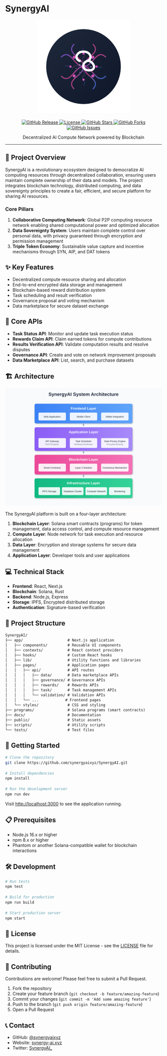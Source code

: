 # SynergyAI

<div align="center">
  <img src="public/images/synergy-logo.svg" alt="SynergyAI Logo" width="300"/>
  <br>
  <br>
  <a href="https://github.com/synergyaixyz/SynergyAI/releases">
    <img src="https://img.shields.io/github/v/release/synergyaixyz/SynergyAI?include_prereleases&style=flat-square" alt="GitHub Release">
  </a>
  <a href="https://github.com/synergyaixyz/SynergyAI/blob/main/LICENSE">
    <img src="https://img.shields.io/github/license/synergyaixyz/SynergyAI?style=flat-square" alt="License">
  </a>
  <a href="https://github.com/synergyaixyz/SynergyAI/stargazers">
    <img src="https://img.shields.io/github/stars/synergyaixyz/SynergyAI?style=flat-square" alt="GitHub Stars">
  </a>
  <a href="https://github.com/synergyaixyz/SynergyAI/network/members">
    <img src="https://img.shields.io/github/forks/synergyaixyz/SynergyAI?style=flat-square" alt="GitHub Forks">
  </a>
  <a href="https://github.com/synergyaixyz/SynergyAI/issues">
    <img src="https://img.shields.io/github/issues/synergyaixyz/SynergyAI?style=flat-square" alt="GitHub Issues">
  </a>
</div>

<p align="center">Decentralized AI Compute Network powered by Blockchain</p>

---

## 📖 Project Overview

SynergyAI is a revolutionary ecosystem designed to democratize AI computing resources through decentralized collaboration, ensuring users maintain complete ownership of their data and models. The project integrates blockchain technology, distributed computing, and data sovereignty principles to create a fair, efficient, and secure platform for sharing AI resources.

### Core Pillars
1. **Collaborative Computing Network**: Global P2P computing resource network enabling shared computational power and optimized allocation
2. **Data Sovereignty System**: Users maintain complete control over personal data, with privacy guaranteed through encryption and permission management
3. **Triple Token Economy**: Sustainable value capture and incentive mechanisms through SYN, AIP, and DAT tokens

## ✨ Key Features

- Decentralized compute resource sharing and allocation
- End-to-end encrypted data storage and management
- Blockchain-based reward distribution system
- Task scheduling and result verification
- Governance proposal and voting mechanism
- Data marketplace for secure dataset exchange

## 🔌 Core APIs

- **Task Status API**: Monitor and update task execution status
- **Rewards Claim API**: Claim earned tokens for compute contributions
- **Results Verification API**: Validate computation results and resolve disputes
- **Governance API**: Create and vote on network improvement proposals
- **Data Marketplace API**: List, search, and purchase datasets

## 🏗️ Architecture

<div align="center">
  <img src="public/images/system-architecture.svg" alt="SynergyAI Architecture" width="800"/>
</div>

The SynergyAI platform is built on a four-layer architecture:

1. **Blockchain Layer**: Solana smart contracts (programs) for token management, data access control, and compute resource management
2. **Compute Layer**: Node network for task execution and resource allocation
3. **Data Layer**: Encryption and storage systems for secure data management
4. **Application Layer**: Developer tools and user applications

## 💻 Technical Stack

- **Frontend**: React, Next.js
- **Blockchain**: Solana, Rust
- **Backend**: Node.js, Express
- **Storage**: IPFS, Encrypted distributed storage
- **Authentication**: Signature-based verification

## 📁 Project Structure

```
SynergyAI/
├── app/                    # Next.js application
│   ├── components/         # Reusable UI components
│   ├── contexts/           # React context providers
│   ├── hooks/              # Custom React hooks
│   ├── lib/                # Utility functions and libraries
│   ├── pages/              # Application pages
│   │   ├── api/            # API routes
│   │   │   ├── data/       # Data marketplace APIs
│   │   │   ├── governance/ # Governance APIs
│   │   │   ├── rewards/    # Rewards APIs
│   │   │   ├── task/       # Task management APIs
│   │   │   └── validation/ # Validation APIs
│   │   └── ...            # Frontend pages
│   └── styles/             # CSS and styling
├── programs/               # Solana programs (smart contracts)
├── docs/                   # Documentation
├── public/                 # Static assets
├── scripts/                # Utility scripts
└── tests/                  # Test files
```

## 🚀 Getting Started

```bash
# Clone the repository
git clone https://github.com/synergyaixyz/SynergyAI.git

# Install dependencies
npm install

# Run the development server
npm run dev
```

Visit [http://localhost:3000](http://localhost:3000) to see the application running.

## 📋 Prerequisites

- Node.js 16.x or higher
- npm 8.x or higher
- Phantom or another Solana-compatible wallet for blockchain interactions

## 🛠️ Development

```bash
# Run tests
npm test

# Build for production
npm run build

# Start production server
npm start
```

## 📜 License

This project is licensed under the MIT License - see the [LICENSE](LICENSE) file for details.

## 🤝 Contributing

Contributions are welcome! Please feel free to submit a Pull Request.

1. Fork the repository
2. Create your feature branch (`git checkout -b feature/amazing-feature`)
3. Commit your changes (`git commit -m 'Add some amazing feature'`)
4. Push to the branch (`git push origin feature/amazing-feature`)
5. Open a Pull Request

## 📞 Contact

- GitHub: [@synergyaixyz](https://github.com/synergyaixyz)
- Website: [synergy-ai.xyz](https://www.synergy-ai.xyz/)
- Twitter: [SynergyAI_](https://x.com/SynergyAI_)
